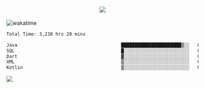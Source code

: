<h1 align="center">
  <img src="https://readme-typing-svg.herokuapp.com/?font=Righteous&size=35&center=true&vCenter=true&width=500&height=70&duration=4000&lines=Hi!+%F0%9F%91%8B+I%27m+Ali%20Osman!;" />
</h1>


![wakatime](https://wakatime.com/share/@aliosmanoktar/3a8ffe71-6da4-4964-913b-2f09afbe53bf.svg?cache=none)
<!--START_SECTION:waka-->

```txt
Total Time: 3,238 hrs 20 mins

Java                                      ██████████████████████▒░░   89.27 %
SQL                                       █░░░░░░░░░░░░░░░░░░░░░░░░   04.16 %
Dart                                      ▓░░░░░░░░░░░░░░░░░░░░░░░░   02.15 %
XML                                       ▒░░░░░░░░░░░░░░░░░░░░░░░░   00.71 %
Kotlin                                    ▒░░░░░░░░░░░░░░░░░░░░░░░░   00.68 %
```

<!--END_SECTION:waka-->

<img src="https://profile-counter.glitch.me/aliosmanoktar/count.svg" />

